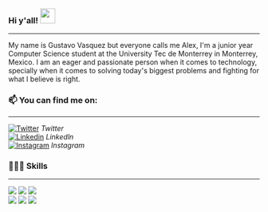 ### Hi y'all! <img src="https://raw.githubusercontent.com/MartinHeinz/MartinHeinz/master/wave.gif" width="30px">
---

My name is Gustavo Vasquez but everyone calls me Alex, I'm a junior year Computer Science student at the University Tec de Monterrey in Monterrey, Mexico.
I am an eager and passionate person when it comes to technology, specially when it comes to solving today's biggest problems and fighting for what I believe
is right.


### 📫 You can find me on: 
---

[![Twitter][1.2]][1] <i> Twitter </i> <br>
[![Linkedin][2.2]][2] <i> Linkedln </i> <br>
[![Instagram][3.2]][3] <i> Instagram </i>

### 👨🏼‍💻 Skills
---

![](https://img.shields.io/badge/OS-Linux-informational?style=flat&logo=https://img.icons8.com/metro/26/000000/twitter.png&logoColor=white&color=2bbc8a)
![](https://img.shields.io/badge/Python-Code-informational?style=flat&logo=<LOGO_NAME>&logoColor=white&color=2bbc8a)
![](https://img.shields.io/badge/C++-Code-informational?style=flat&logo=<LOGO_NAME>&logoColor=white&color=2bbc8a)
<br>
![](https://img.shields.io/badge/C#-Code-informational?style=flat&logo=<LOGO_NAME>&logoColor=white&color=2bbc8a)
![](https://img.shields.io/badge/Docker-Tools-informational?style=flat&logo=<LOGO_NAME>&logoColor=white&color=2bbc8a)
![](https://img.shields.io/badge/SQLserver-Tools-informational?style=flat&logo=<LOGO_NAME>&logoColor=white&color=2bbc8a)

<!-- Icons -->

[1.2]: https://img.icons8.com/metro/26/000000/twitter.png
[2.2]: https://img.icons8.com/metro/26/000000/linkedin.png
[3.2]: https://img.icons8.com/metro/26/000000/instagram-new.png

<!-- Links to your social media accounts -->

[1]: http://twitter.com/gustale_xx
[2]: https://www.linkedin.com/in/gustavo-vasquez99/
[3]: https://www.instagram.com/alex.vasqxz/
<!--
**alexvasqxz/alexvasqxz** is a ✨ _special_ ✨ repository because its `README.md` (this file) appears on your GitHub profile.

Here are some ideas to get you started:

- 🔭 I’m currently working on ...
- 🌱 I’m currently learning ...
- 👯 I’m looking to collaborate on ...
- 🤔 I’m looking for help with ...
- 💬 Ask me about ...
- 📫 How to reach me: ...
- 😄 Pronouns: ...
- ⚡ Fun fact: ...
-->
